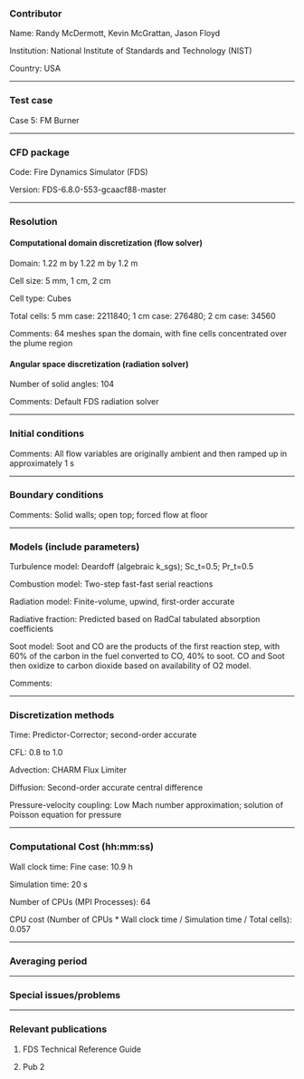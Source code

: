 
### Contributor
Name: Randy McDermott, Kevin McGrattan, Jason Floyd

Institution: National Institute of Standards and Technology (NIST)

Country: USA

------------------

### Test case

Case 5: FM Burner

------------------

### CFD package
Code: Fire Dynamics Simulator (FDS)

Version: FDS-6.8.0-553-gcaacf88-master

------------------

### Resolution

#### Computational domain discretization (flow solver)
Domain: 1.22 m by 1.22 m by 1.2 m

Cell size: 5 mm, 1 cm, 2 cm

Cell type: Cubes

Total cells: 5 mm case: 2211840; 1 cm case: 276480; 2 cm case: 34560

Comments: 64 meshes span the domain, with fine cells concentrated over the plume region

#### Angular space discretization (radiation solver)
Number of solid angles: 104

Comments: Default FDS radiation solver

------------------

### Initial conditions
Comments: All flow variables are originally ambient and then ramped up in approximately 1 s

------------------

### Boundary conditions
Comments: Solid walls; open top; forced flow at floor

------------------

### Models (include parameters)
Turbulence model: Deardoff (algebraic k_sgs); Sc_t=0.5; Pr_t=0.5

Combustion model: Two-step fast-fast serial reactions

Radiation model: Finite-volume, upwind, first-order accurate

Radiative fraction: Predicted based on RadCal tabulated absorption coefficients

Soot model: Soot and CO are the products of the first reaction step, with 60% of the carbon in the fuel converted to CO, 40% to soot. CO and Soot then oxidize to carbon dioxide based on availability of O2 model.

Comments:

------------------

### Discretization methods
Time: Predictor-Corrector; second-order accurate

CFL: 0.8 to 1.0

Advection: CHARM Flux Limiter

Diffusion: Second-order accurate central difference

Pressure-velocity coupling: Low Mach number approximation; solution of Poisson equation for pressure

------------------

### Computational Cost (hh:mm:ss)
Wall clock time: Fine case: 10.9 h

Simulation time: 20 s

Number of CPUs (MPI Processes): 64

CPU cost (Number of CPUs * Wall clock time / Simulation time / Total cells): 0.057

------------------

### Averaging period

------------------

### Special issues/problems

------------------

### Relevant publications
1. FDS Technical Reference Guide

2. Pub 2

